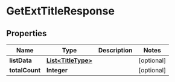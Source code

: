 

# GetExtTitleResponse


## Properties

Name | Type | Description | Notes
------------ | ------------- | ------------- | -------------
**listData** | [**List&lt;TitleType&gt;**](TitleType.md) |  |  [optional]
**totalCount** | **Integer** |  |  [optional]



